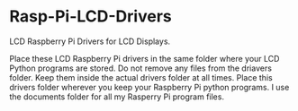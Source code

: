 # Rasp-Pi-LCD-Drivers
LCD Raspberry Pi Drivers for LCD Displays.

Place these LCD Raspberry Pi drivers in the same folder where your LCD Python programs are stored.
Do not remove any files from the driavers folder. Keep them inside the actual drivers folder at all
times. Place this drivers folder wherever you keep your Raspberry Pi python programs. I use the
documents folder for all my Rasperry Pi program files.

